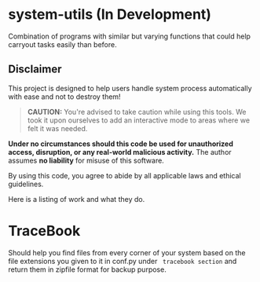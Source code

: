 # system-utils (In Development)
Combination of programs with similar but varying functions that could
help carryout tasks easily than before. 

## Disclaimer

This project is designed to help users handle system process automatically with ease and not to destroy them!
>**CAUTION:** You're advised to take caution while using this tools. We took it upon ourselves
>to add an interactive mode to areas where we felt it was needed.


**Under no circumstances should this code be used for unauthorized access, disruption, or any real-world malicious activity.** The author assumes **no liability** for misuse of this software.

By using this code, you agree to abide by all applicable laws and ethical guidelines.

Here is a listing of work and what they do.
# TraceBook
Should help you find files from every corner of your system based on
the file extensions you given to it in conf.py under ``` tracebook section```
and return them in zipfile format for backup purpose.

